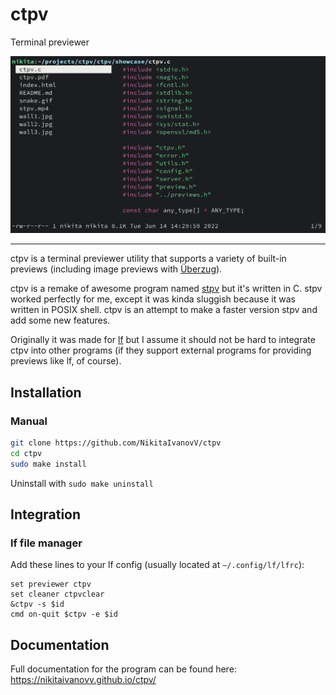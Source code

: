 # ctpv

Terminal previewer

![showcase](doc/showcase.gif)

----

ctpv is a terminal previewer utility that supports a variety of built-in previews
(including image previews with [Überzug](https://github.com/seebye/ueberzug)).

ctpv is a remake of awesome program named [stpv](https://github.com/Naheel-Azawy/stpv)
but it's written in C.
stpv worked perfectly for me, except it was kinda sluggish because
it was written in POSIX shell.
ctpv is an attempt to make a faster version stpv and add some new features.

Originally it was made for [lf](https://github.com/gokcehan/lf)
but I assume it should not be hard to integrate ctpv into other
programs (if they support external programs for providing previews like lf, of course).

## Installation

### Manual

```sh
git clone https://github.com/NikitaIvanovV/ctpv
cd ctpv
sudo make install
```

Uninstall with `sudo make uninstall`

## Integration

### lf file manager

Add these lines to your lf config
(usually located at `~/.config/lf/lfrc`):

```
set previewer ctpv
set cleaner ctpvclear
&ctpv -s $id
cmd on-quit $ctpv -e $id
```

## Documentation

Full documentation for the program can be found here: https://nikitaivanovv.github.io/ctpv/
